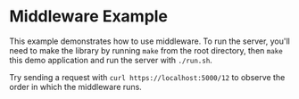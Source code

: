 # Middleware Example

This example demonstrates how to use middleware. To run the server, you'll need to make the library by running `make` from the root directory, then `make` this demo application and run the server with `./run.sh`.

Try sending a request with `curl https://localhost:5000/12` to observe the order in which the middleware runs.
